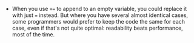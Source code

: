 - When you use `+=` to append to an empty variable, you could replace it with just `=` instead. But where you have several almost identical cases, some programmers would prefer to keep the code the same for each case, even if that's not quite optimal: readability beats performance, most of the time.
